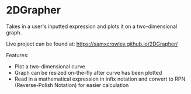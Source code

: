 # 2DGrapher

Takes in a user's inputted expression and plots it on a two-dimensional graph.

Live project can be found at: https://samxcrowley.github.io/2DGrapher/

Features:

* Plot a two-dimensional curve
* Graph can be resized on-the-fly after curve has been plotted
* Read in a mathematical expression in infix notation and convert to RPN (Reverse-Polish Notation) for easier calculation
